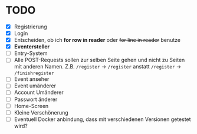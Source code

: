 # TODO

- [x] Registrierung
- [x] Login
- [x] Entscheiden, ob ich **for row in reader** oder ~~for line in reader~~ benutze
- [x] **Eventersteller**
- [ ] Entry-System
- [ ] Alle POST-Requests sollen zur selben Seite gehen und nicht zu Seiten mit anderen Namen. Z.B. ```/register``` -> ```/register``` anstatt ```/register``` -> ```/finishregister```
- [ ] Event anseher
- [ ] Event umänderer
- [ ] Account Umänderer
- [ ] Passwort änderer
- [ ] Home-Screen
- [ ] Kleine Verschönerung
- [ ] Eventuell Docker anbindung, dass mit verschiedenen Versionen getestet wird?

